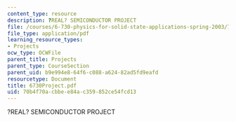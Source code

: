 ```yaml
---
content_type: resource
description: ?REAL? SEMICONDUCTOR PROJECT
file: /courses/6-730-physics-for-solid-state-applications-spring-2003/70b4f70acbbee84ac359852ce54fcd13_6730Project.pdf
file_type: application/pdf
learning_resource_types:
- Projects
ocw_type: OCWFile
parent_title: Projects
parent_type: CourseSection
parent_uid: b9e994e8-64f6-c088-a624-82ad5fd9eafd
resourcetype: Document
title: 6730Project.pdf
uid: 70b4f70a-cbbe-e84a-c359-852ce54fcd13
---
```

?REAL? SEMICONDUCTOR PROJECT

